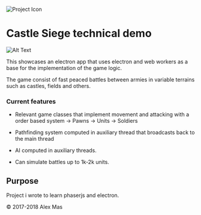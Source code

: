 ![Project Icon](".resources/icon.png")


# Castle Siege technical demo #


![Alt Text](./battle.gif)

This showcases an electron app that uses electron and web workers as a base for the implementation of the game logic.

The game consist of fast peaced battles between armies in variable terrains such as castles, fields and others.



### Current features ###

* Relevant game classes that implement movement and attacking with a order based system -> Pawns -> Units -> Soldiers

* Pathfinding system computed in auxiliary thread that broadcasts back to the main thread

* AI computed in auxiliary threads.

* Can simulate battles up to 1k-2k units.



## Purpose ##

Project i wrote to learn phaserjs and electron.



© 2017-2018 Alex Mas

